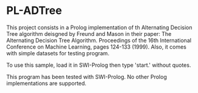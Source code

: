 # PL-ADTree
This project consists in a Prolog implementation of th Alternating Decision Tree algorithm deisgned by Freund and Mason in their paper:
The Alternating Decision Tree Algorithm. Proceedings of the 16th International Conference on Machine Learning, pages 124-133 (1999). Also, it comes with simple datasets for testing program.

To use this sample, load it in SWI-Prolog then type 'start.' without quotes.

This program has been tested with SWI-Prolog. No other Prolog implementations are supported.
